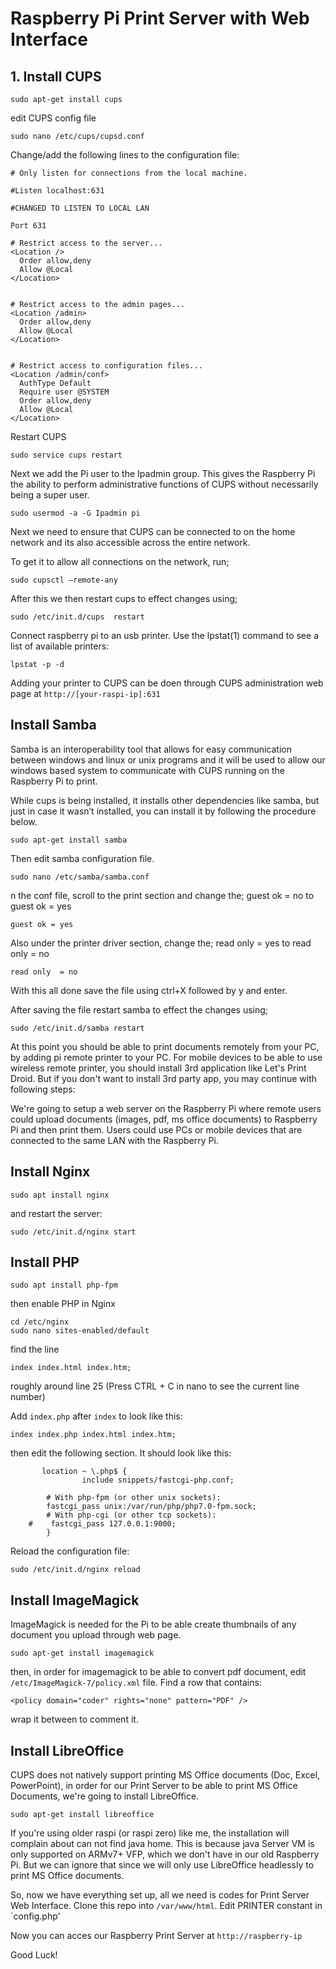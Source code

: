 # Raspberry Pi Print Server with Web Interface


## 1. Install CUPS

```
sudo apt-get install cups
```

edit CUPS config file

```
sudo nano /etc/cups/cupsd.conf
```

Change/add the following lines to the configuration file:

```
# Only listen for connections from the local machine.

#Listen localhost:631

#CHANGED TO LISTEN TO LOCAL LAN

Port 631

# Restrict access to the server...
<Location />
  Order allow,deny
  Allow @Local
</Location>


# Restrict access to the admin pages...
<Location /admin>
  Order allow,deny
  Allow @Local
</Location>


# Restrict access to configuration files...
<Location /admin/conf>
  AuthType Default
  Require user @SYSTEM
  Order allow,deny
  Allow @Local
</Location>
```
Restart CUPS

```
sudo service cups restart
```

Next we add the Pi user to the Ipadmin group. This gives the Raspberry Pi the ability to perform administrative functions of CUPS without necessarily being a super user.

```
sudo usermod -a -G Ipadmin pi
```

Next we need to ensure that CUPS can be connected to on the home network and its also accessible across the entire network.

To get it to allow all connections on the network, run;

```
sudo cupsctl –remote-any
```
After this we then restart cups to effect changes using;
```
sudo /etc/init.d/cups  restart
```

Connect raspberry pi to an usb printer. Use the lpstat(1) command to see a list of available printers:
```
lpstat -p -d
```

Adding your printer to CUPS can be doen through CUPS administration web page at `http://[your-raspi-ip]:631`

## Install Samba
Samba is an interoperability tool that allows for easy communication between windows and linux or unix programs and it will be used to allow our windows based system to communicate with CUPS running on the Raspberry Pi to print.

While cups is being installed, it installs other dependencies like samba, but just in case it wasn’t installed, you can install it by following the procedure below.
```
sudo apt-get install samba
```
Then edit samba configuration file.
```
sudo nano /etc/samba/samba.conf 
```

n the conf file, scroll to the print section and change the; guest ok = no to guest ok = yes
```
guest ok = yes
```

Also under the printer driver section, change the; read only = yes to read only  = no
```
read only  = no
```
With this all done save the file using ctrl+X followed by y and enter.

After saving the file restart samba to effect the changes using;
```
sudo /etc/init.d/samba restart
```
At this point you should be able to print documents remotely from your PC, by adding pi remote printer to your PC.
For mobile devices to be able to use wireless remote printer, you should install 3rd application like Let's Print Droid.
But if you don't want to install 3rd party app, you may continue with following steps:
 
We're going to setup a web server on the Raspberry Pi where remote users could upload documents (images, pdf, ms office documents) to Raspberry Pi and then print them. Users could use PCs or mobile devices that are connected to the same LAN with the Raspberry Pi.



## Install Nginx
```
sudo apt install nginx
```
and restart the server:
```
sudo /etc/init.d/nginx start
```


## Install PHP
```
sudo apt install php-fpm
```

then enable PHP in Nginx

```
cd /etc/nginx
sudo nano sites-enabled/default
```

find the line
```
index index.html index.htm;
```
roughly around line 25 (Press CTRL + C in nano to see the current line number)

Add `index.php` after `index` to look like this:
```
index index.php index.html index.htm;
```

then edit the following section. It should look like this:
```
       location ~ \.php$ {
                include snippets/fastcgi-php.conf;

        # With php-fpm (or other unix sockets):
        fastcgi_pass unix:/var/run/php/php7.0-fpm.sock;
        # With php-cgi (or other tcp sockets):
    #    fastcgi_pass 127.0.0.1:9000;
        }

```

Reload the configuration file:
```
sudo /etc/init.d/nginx reload
```

## Install ImageMagick

ImageMagick is needed for the Pi to be able create thumbnails of any document you upload through web page.

```
sudo apt-get install imagemagick
```

then, in order for imagemagick to be able to convert pdf document, edit `/etc/ImageMagick-7/policy.xml` file.
Find a row that contains:
```
<policy domain="coder" rights="none" pattern="PDF" />
```
wrap  it between <!-- and --> to comment it.

## Install LibreOffice
CUPS does not natively support printing MS Office documents (Doc, Excel, PowerPoint), in order for our Print Server to be able to print MS Office Documents, we're going to install LibreOffice.

```
sudo apt-get install libreoffice
```
If you're using older raspi (or raspi zero) like me, the installation will complain about can not find java home. This is because java Server VM is only supported on ARMv7+ VFP, which we don't have in our old Raspberry Pi.
But we can ignore that since we will only use LibreOffice headlessly to print MS Office documents.

So, now we have everything set up, all we need is codes for Print Server Web Interface.
Clone this repo into `/var/www/html`. Edit PRINTER constant in `config.php'

Now you can acces our Raspberry Print Server at `http://raspberry-ip`

Good Luck!
